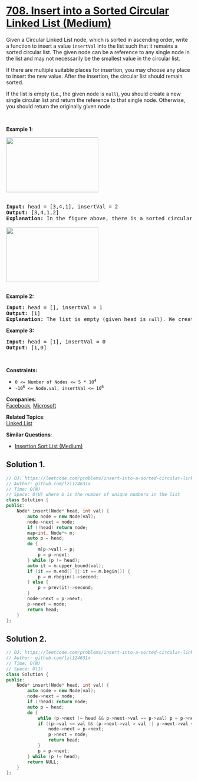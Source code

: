 # [708. Insert into a Sorted Circular Linked List (Medium)](https://leetcode.com/problems/insert-into-a-sorted-circular-linked-list/)

<p>Given a Circular Linked List node, which is sorted in ascending order, write a function to insert a value <code>insertVal</code> into the list such that it remains a sorted circular list. The given node can be a reference to any single node in the list and may not necessarily be the smallest value in the circular list.</p>

<p>If there are multiple suitable places for insertion, you may choose any place to insert the new value. After the insertion, the circular list should remain sorted.</p>

<p>If the list is empty (i.e., the given node is <code>null</code>), you should create a new single circular list and return the reference to that single node. Otherwise, you should return the originally given node.</p>

<p>&nbsp;</p>
<p><strong>Example 1:</strong></p>
<img alt="" src="https://assets.leetcode.com/uploads/2019/01/19/example_1_before_65p.jpg" style="width: 250px; height: 149px;"><br>
&nbsp;
<pre><strong>Input:</strong> head = [3,4,1], insertVal = 2
<strong>Output:</strong> [3,4,1,2]
<strong>Explanation:</strong> In the figure above, there is a sorted circular list of three elements. You are given a reference to the node with value 3, and we need to insert 2 into the list. The new node should be inserted between node 1 and node 3. After the insertion, the list should look like this, and we should still return node 3.

<img alt="" src="https://assets.leetcode.com/uploads/2019/01/19/example_1_after_65p.jpg" style="width: 250px; height: 149px;">

</pre>

<p><strong>Example 2:</strong></p>

<pre><strong>Input:</strong> head = [], insertVal = 1
<strong>Output:</strong> [1]
<strong>Explanation:</strong> The list is empty (given head is&nbsp;<code>null</code>). We create a new single circular list and return the reference to that single node.
</pre>

<p><strong>Example 3:</strong></p>

<pre><strong>Input:</strong> head = [1], insertVal = 0
<strong>Output:</strong> [1,0]
</pre>

<p>&nbsp;</p>
<p><strong>Constraints:</strong></p>

<ul>
	<li><code>0 &lt;= Number of Nodes &lt;= 5 * 10<sup>4</sup></code></li>
	<li><code>-10<sup>6</sup> &lt;= Node.val, insertVal &lt;= 10<sup>6</sup></code></li>
</ul>


**Companies**:  
[Facebook](https://leetcode.com/company/facebook), [Microsoft](https://leetcode.com/company/microsoft)

**Related Topics**:  
[Linked List](https://leetcode.com/tag/linked-list/)

**Similar Questions**:
* [Insertion Sort List (Medium)](https://leetcode.com/problems/insertion-sort-list/)

## Solution 1.

```cpp
// OJ: https://leetcode.com/problems/insert-into-a-sorted-circular-linked-list/
// Author: github.com/lzl124631x
// Time: O(N)
// Space: O(U) where U is the number of unique numbers in the list
class Solution {
public:
    Node* insert(Node* head, int val) {
        auto node = new Node(val);
        node->next = node;
        if (!head) return node;
        map<int, Node*> m;
        auto p = head;
        do {
            m[p->val] = p;
            p = p->next;
        } while (p != head);
        auto it = m.upper_bound(val);
        if (it == m.end() || it == m.begin()) {
            p = m.rbegin()->second;
        } else {
            p = prev(it)->second;
        }
        node->next = p->next;
        p->next = node;
        return head;
    }
};
```

## Solution 2.

```cpp
// OJ: https://leetcode.com/problems/insert-into-a-sorted-circular-linked-list/
// Author: github.com/lzl124631x
// Time: O(N)
// Space: O(1)
class Solution {
public:
    Node* insert(Node* head, int val) {
        auto node = new Node(val);
        node->next = node;
        if (!head) return node;
        auto p = head;
        do {
            while (p->next != head && p->next->val == p->val) p = p->next;  // find the break point
            if ((p->val <= val && (p->next->val > val || p->next->val <= p->val) || (p->val >= p->next->val && p->next->val >= val))) {
                node->next = p->next;
                p->next = node;
                return head;
            }
            p = p->next;
        } while (p != head);
        return NULL;
    }
};
```